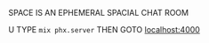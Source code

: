SPACE IS AN EPHEMERAL SPACIAL CHAT ROOM

U TYPE `mix phx.server` THEN GOTO [localhost:4000](http://localhost:4000/)
